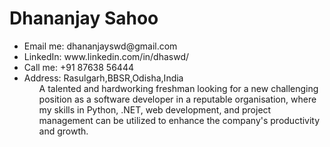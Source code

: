 # Dhananjay Sahoo
<ul>
<li>Email me: dhananjayswd@gmail.com			       	 <li>LinkedIn: www.linkedin.com/in/dhaswd/
<li>Call me: +91 87638 56444						 <li>Address: Rasulgarh,BBSR,Odisha,India

<ul>
A talented and hardworking freshman looking for a new challenging position as a software developer in a reputable organisation, 
where my skills in Python, .NET, web development, and project management can be utilized to enhance the company's productivity and growth.</ul>
